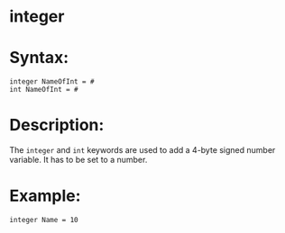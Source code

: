 # integer

# Syntax:

```
integer NameOfInt = #
int NameOfInt = #
``` 

# Description:

The `integer` and `int` keywords are used to add a 4-byte signed number variable. It has to be set to a number.

# Example: 

```
integer Name = 10
```